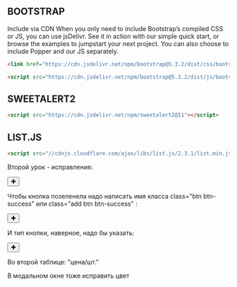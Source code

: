 

## BOOTSTRAP

Include via CDN
When you only need to include Bootstrap’s compiled CSS or JS, you can use jsDelivr. See it in action with our simple quick start, or browse the examples to jumpstart your next project. You can also choose to include Popper and our JS separately.


```html
<link href="https://cdn.jsdelivr.net/npm/bootstrap@5.3.2/dist/css/bootstrap.min.css" rel="stylesheet" integrity="sha384-T3c6CoIi6uLrA9TneNEoa7RxnatzjcDSCmG1MXxSR1GAsXEV/Dwwykc2MPK8M2HN" crossorigin="anonymous">

```

```html
<script src="https://cdn.jsdelivr.net/npm/bootstrap@5.3.2/dist/js/bootstrap.bundle.min.js" integrity="sha384-C6RzsynM9kWDrMNeT87bh95OGNyZPhcTNXj1NW7RuBCsyN/o0jlpcV8Qyq46cDfL" crossorigin="anonymous"></script>
```

## SWEETALERT2


```html
<script src="https://cdn.jsdelivr.net/npm/sweetalert2@11"></script>
```
## LIST.JS

```html
<script src="//cdnjs.cloudflare.com/ajax/libs/list.js/2.3.1/list.min.js"></script>
```


Второй урок - исправления:

<button class="add btn-success" data-bs-toggle="modal" data-bs-target="#exampleModal">&#10010;</button>

Чтобы кнопка позеленела надо написать имя класса class="btn btn-success" или class="add btn btn-success" :

<button class="btn btn-success" data-bs-toggle="modal" data-bs-target="#exampleModal">&#10010;</button>

И тип кнопки, наверное, надо бы указать:

<button type="button" class="btn btn-success" data-bs-toggle="modal" data-bs-target="#exampleModal">&#10010;</button>


Во второй таблице: "цена/шт."

В модальном окне тоже исправить цвет
